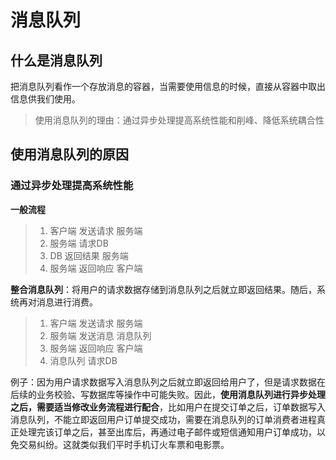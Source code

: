 # 消息队列

## 什么是消息队列

把消息队列看作一个存放消息的容器，当需要使用信息的时候，直接从容器中取出信息供我们使用。

> 使用消息队列的理由：通过异步处理提高系统性能和削峰、降低系统耦合性

## 使用消息队列的原因

### 通过异步处理提高系统性能

**一般流程**

> 1. 客户端 发送请求 服务端
> 2. 服务端 请求DB 
> 3. DB 返回结果 服务端
> 4. 服务端 返回响应 客户端

**整合消息队列**：将用户的请求数据存储到消息队列之后就立即返回结果。随后，系统再对消息进行消费。

> 1. 客户端 发送请求 服务端
> 2. 服务端 发送消息 消息队列
> 3. 服务端 返回响应 客户端
> 4. 消息队列 请求DB

​	例子：因为用户请求数据写入消息队列之后就立即返回给用户了，但是请求数据在后续的业务校验、写数据库等操作中可能失败。因此，**使用消息队列进行异步处理之后，需要适当修改业务流程进行配合**，比如用户在提交订单之后，订单数据写入消息队列，不能立即返回用户订单提交成功，需要在消息队列的订单消费者进程真正处理完该订单之后，甚至出库后，再通过电子邮件或短信通知用户订单成功，以免交易纠纷。这就类似我们平时手机订火车票和电影票。

